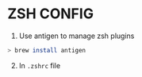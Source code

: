 # ZSH CONFIG

1. Use antigen to manage zsh plugins

```bash
> brew install antigen
```

2. ln `.zshrc` file
